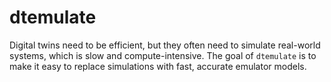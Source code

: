 # dtemulate
<!-- SPHINX-START -->
Digital twins need to be efficient, but they often need to simulate real-world systems, which is slow and compute-intensive. The goal of `dtemulate` is to make it easy to replace simulations with fast, accurate emulator models.
